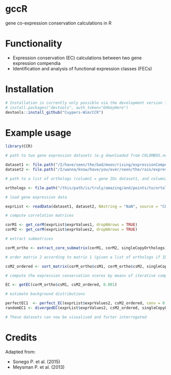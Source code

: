 # gccR
gene co-expression conservation calculations in R


# Functionality
- Expression conservation (EC) calculations between two gene expression compendia
- Identification and analysis of functional expression classes (FECs)

# Installation

``` r
# Installation is currently only possible via the development version from GitHub:
# install.packages("devtools", auth_token="GHkeyHere")
devtools::install_github("Cuypers-Wim/CCR")
```

# Example usage

```R
library(CCR)

# path to two gene expression datasets (e.g downloaded from COLOMBOS.net) that you wish to compare

dataset1 <- file.path("/I/have/seen/the/bad/moon/rising/expressionCompendium1.txt")
dataset2 <- file.path("/I/wanna/know/have/you/ever/seen/the/rain/expressionCompendium2.txt")

# path to a list of orthologs (column1 = gene IDs dataset1, and column2 = orthologuous dataset2 IDs)

orthologs <- file.path("/this/path/is/truly/amazing/and/points/to/ortologs.txt")

# load gene expression data

exprList <- readData(dataset1, dataset2, NAstring = "NaN", source = "COLOMBOS")

# compute correlation matrices

corM1 <- get_corM(exprList$exprValues1, dropNArows = TRUE)
corM2 <- get_corM(exprList$exprValues2, dropNArows = TRUE)

# extract submatrices

corM_ortho <- extract_core_submatrix(corM1, corM2, singleCopyOrthologs)

# order matrix 2 according to matrix 1 (given a list of orthologs if IDs differ)

csM2_ordered <- sort_matrix(corM_ortho$csM1, corM_ortho$csM2, singleCopyOrthologs)

# compute the expression conservation scores by means of iterative comparison of co-expression

EC <- getEC(corM_ortho$csM1, csM2_ordered, 0.001)

# estimate background distributions

perfectEC1  <- perfect_EC(exprList$exprValues2, csM2_ordered, conv = 0.001, maxIter = 200)
randomEC1 <- divergedEC(exprList$exprValues2, csM2_ordered, singleCopyOrthologs, EC$ECweights)

# These datasets can now be visualised and furter interrogated

```

# Credits
  Adapted from:
 - Sonego P. et al. (2015) 
 - Meysman P. et al. (2013)
